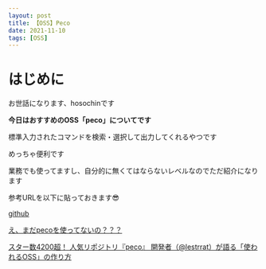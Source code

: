 ```yaml
---
layout: post
title: 【OSS】Peco
date: 2021-11-10
tags: [OSS]
---
```


# はじめに

お世話になります、hosochinです

**今日はおすすめのOSS「peco」についてです**

標準入力されたコマンドを検索・選択して出力してくれるやつです

めっちゃ便利です

業務でも使ってますし、自分的に無くてはならないレベルなのでただ紹介になります

参考URLを以下に貼っておきます😎

[github](https://github.com/peco/peco)

[え、まだpecoを使ってないの？？？](https://qiita.com/vintersnow/items/08852df841e8d5faa7c2)

[スター数4200超！ 人気リポジトリ『peco』 開発者（@lestrrat）が語る「使われるOSS」の作り方](https://eh-career.com/engineerhub/entry/2017/12/06/110000)
